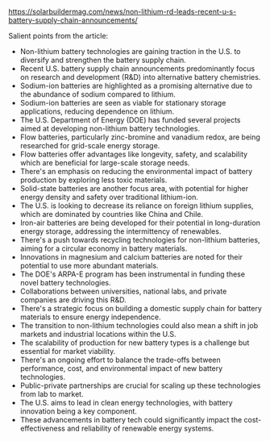 

https://solarbuildermag.com/news/non-lithium-rd-leads-recent-u-s-battery-supply-chain-announcements/

Salient points from the article:

- Non-lithium battery technologies are gaining traction in the U.S. to diversify and strengthen the battery supply chain.
- Recent U.S. battery supply chain announcements predominantly focus on research and development (R&D) into alternative battery chemistries.
- Sodium-ion batteries are highlighted as a promising alternative due to the abundance of sodium compared to lithium.
- Sodium-ion batteries are seen as viable for stationary storage applications, reducing dependence on lithium.
- The U.S. Department of Energy (DOE) has funded several projects aimed at developing non-lithium battery technologies.
- Flow batteries, particularly zinc-bromine and vanadium redox, are being researched for grid-scale energy storage.
- Flow batteries offer advantages like longevity, safety, and scalability which are beneficial for large-scale storage needs.
- There's an emphasis on reducing the environmental impact of battery production by exploring less toxic materials.
- Solid-state batteries are another focus area, with potential for higher energy density and safety over traditional lithium-ion.
- The U.S. is looking to decrease its reliance on foreign lithium supplies, which are dominated by countries like China and Chile.
- Iron-air batteries are being developed for their potential in long-duration energy storage, addressing the intermittency of renewables.
- There's a push towards recycling technologies for non-lithium batteries, aiming for a circular economy in battery materials.
- Innovations in magnesium and calcium batteries are noted for their potential to use more abundant materials.
- The DOE's ARPA-E program has been instrumental in funding these novel battery technologies.
- Collaborations between universities, national labs, and private companies are driving this R&D.
- There's a strategic focus on building a domestic supply chain for battery materials to ensure energy independence.
- The transition to non-lithium technologies could also mean a shift in job markets and industrial locations within the U.S.
- The scalability of production for new battery types is a challenge but essential for market viability.
- There's an ongoing effort to balance the trade-offs between performance, cost, and environmental impact of new battery technologies.
- Public-private partnerships are crucial for scaling up these technologies from lab to market.
- The U.S. aims to lead in clean energy technologies, with battery innovation being a key component.
- These advancements in battery tech could significantly impact the cost-effectiveness and reliability of renewable energy systems.


